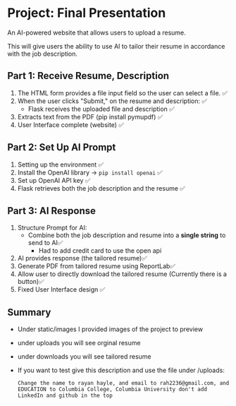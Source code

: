 # Project: Final Presentation 
An AI-powered website that allows users to upload a resume. 

This will give users the ability to use AI to tailor their resume in accordance with the job description.

## Part 1: Receive Resume, Description

1.  The HTML form provides a file input field so the user can select a file. ✅
2.  When the user clicks "Submit," on the resume and description: ✅
	- Flask receives the uploaded file and description ✅
3.  Extracts text from the PDF (pip install pymupdf) ✅
4.  User Interface complete (website) ✅

## Part 2: Set Up AI Prompt 
1. Setting up the environment ✅
2. Install the OpenAI library → `pip install openai` ✅
3. Set up OpenAI API key ✅
4. Flask retrieves both the job description and the resume ✅

## Part 3: AI Response 
1. Structure Prompt for AI:
	-  Combine both the job description and resume into a **single string** to send to AI✅
		- Had to add credit card to use the open api
2. AI provides response (the tailored resume)✅
3. Generate PDF from tailored resume using  ReportLab✅
4. Allow user to directly download the tailored resume (Currently there is a button)✅
5. Fixed User Interface design ✅

## Summary
- Under static/images I provided images of the project to preview 
- under uploads you will see orginal resume
- under downloads you will see tailored resume 

- If you want to test give this description and use  the file under /uploads: 

  `Change the name to rayan hayle, and email to rah2236@gmail.com, and EDUCATION to Columbia College, Columbia University don't add LinkedIn and github in the top`
